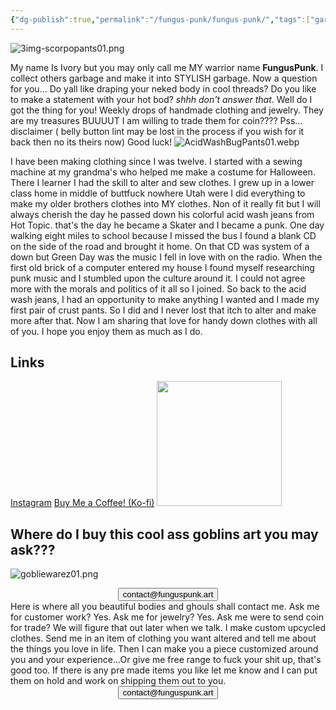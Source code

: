 ```yaml
---
{"dg-publish":true,"permalink":"/fungus-punk/fungus-punk/","tags":["gardenEntry"]}
---
```


![3img-scorpopants01.png](/img/user/FungusPunk/Images/3img-scorpopants01.png)
   

My name Is Ivory but you may only call me MY warrior name **FungusPunk**. I collect others garbage and make it into STYLISH garbage. Now a question for you... Do yall like draping your neked body in cool threads? Do you like to make a statement with your hot bod? *shhh don't answer that*. Well do I got the thing for you! Weekly drops of handmade clothing and jewelry. They are my treasures BUUUUT I am willing to trade them for coin???? Pss... disclaimer ( belly button lint may be lost in the process if you wish for it back then no its theirs now) Good luck!
![AcidWashBugPants01.webp](/img/user/FungusPunk/Images/AcidWashBugPants01.webp)
  
I have been making clothing since I was twelve. I started with a sewing machine at my grandma's who helped me make a costume for Halloween. There I learner I had the skill to alter and sew clothes. I grew up in a lower class home in middle of buttfuck nowhere Utah were I did everything to make my older brothers clothes into MY clothes. Non of it really fit but I will always cherish the day he passed down his colorful acid wash jeans from Hot Topic. that's the day he became a Skater and I became a punk. One day walking eight miles to school because I missed the bus I found a blank CD on the side of the road and brought it home. On that CD was system of a down but Green Day was the music I fell in love with on the radio. When the first old brick of a computer entered my house I found myself researching punk music and I stumbled upon the culture around it. I could not agree more with the morals and politics of it all so I joined. So back to the acid wash jeans, I had an opportunity to make anything I wanted and I made my first pair of crust pants. So I did and I never lost that itch to alter and make more after that. Now I am sharing that love for handy down clothes with all of you. I hope you enjoy them as much as I do.

## Links
[Instagram](https://www.instagram.com/xxfunguspunkxx/)
[Buy Me a Coffee! (Ko-fi)](https://ko-fi.com/funguspunk)
[<img style="float:center" src="https://user-images.githubusercontent.com/14358394/115450238-f39e8100-a21b-11eb-89d0-fa4b82cdbce8.png" width="200">](https://ko-fi.com/funguspunk)


## Where do I buy this cool ass goblins art you may ask???
![gobliewarez01.png](/img/user/FungusPunk/Images/gobliewarez01.png)

<div style="display: flex; justify-content: center; cursor:pointer;">
	<a href="contact@funguspunk.art" target="_blank">
		<button>contact@funguspunk.art</button>
	</a>
</div>
Here is where all you beautiful bodies and ghouls shall contact me. Ask me for customer work? Yes. Ask me for jewelry? Yes. Ask me were to send coin for trade? We will figure that out later when we talk. I make custom upcycled clothes. Send me in an item of clothing you want altered and tell me about the things you love in life. Then I can make you a piece customized around you and your experience...Or give me free range to fuck your shit up, that's good too. If there is any pre made items you like let me know and I can put them on hold and work on shipping them out to you.
<div style="display: flex; justify-content: center; cursor:pointer;">
	<a href="contact@funguspunk.art" target="_blank">
		<button>contact@funguspunk.art</button>
	</a>
</div>
